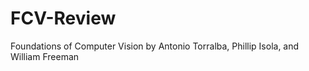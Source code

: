 # FCV-Review
Foundations of Computer Vision by Antonio Torralba, Phillip Isola, and William Freeman 
